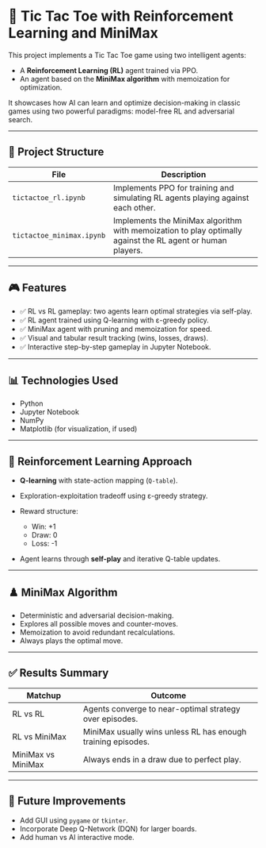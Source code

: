 # 🧠 Tic Tac Toe with Reinforcement Learning and MiniMax

This project implements a Tic Tac Toe game using two intelligent agents:

* A **Reinforcement Learning (RL)** agent trained via PPO.
* An agent based on the **MiniMax algorithm** with memoization for optimization.

It showcases how AI can learn and optimize decision-making in classic games using two powerful paradigms: model-free RL and adversarial search.

---

## 📂 Project Structure

| File                      | Description                                                                                                |
| ------------------------- | ---------------------------------------------------------------------------------------------------------- |
| `tictactoe_rl.ipynb`      | Implements PPO for training and simulating RL agents playing against each other.                    |
| `tictactoe_minimax.ipynb` | Implements the MiniMax algorithm with memoization to play optimally against the RL agent or human players. |

---

## 🎮 Features

* ✅ RL vs RL gameplay: two agents learn optimal strategies via self-play.
* ✅ RL agent trained using Q-learning with ε-greedy policy.
* ✅ MiniMax agent with pruning and memoization for speed.
* ✅ Visual and tabular result tracking (wins, losses, draws).
* ✅ Interactive step-by-step gameplay in Jupyter Notebook.

---

## 📊 Technologies Used

* Python
* Jupyter Notebook
* NumPy
* Matplotlib (for visualization, if used)

---

## 🧠 Reinforcement Learning Approach

* **Q-learning** with state-action mapping (`Q-table`).
* Exploration-exploitation tradeoff using ε-greedy strategy.
* Reward structure:

  * Win: +1
  * Draw: 0
  * Loss: -1
* Agent learns through **self-play** and iterative Q-table updates.

---

## ♟️ MiniMax Algorithm

* Deterministic and adversarial decision-making.
* Explores all possible moves and counter-moves.
* Memoization to avoid redundant recalculations.
* Always plays the optimal move.

---

## ✅ Results Summary

| Matchup            | Outcome                                                      |
| ------------------ | ------------------------------------------------------------ |
| RL vs RL           | Agents converge to near-optimal strategy over episodes.      |
| RL vs MiniMax      | MiniMax usually wins unless RL has enough training episodes. |
| MiniMax vs MiniMax | Always ends in a draw due to perfect play.                   |

---

## 📌 Future Improvements

* Add GUI using `pygame` or `tkinter`.
* Incorporate Deep Q-Network (DQN) for larger boards.
* Add human vs AI interactive mode.

